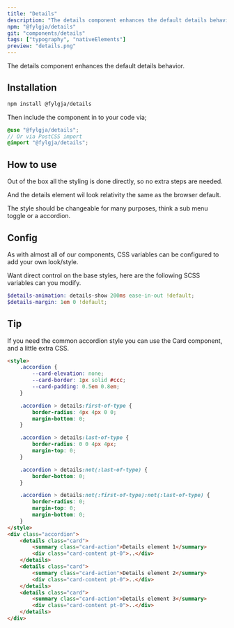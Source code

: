 ```yaml
---
title: "Details"
description: "The details component enhances the default details behavior."
npm: "@fylgja/details"
git: "components/details"
tags: ["typography", "nativeElements"]
preview: "details.png"
---
```


The details component enhances the default details behavior.

## Installation

```bash
npm install @fylgja/details
```

Then include the component in to your code via;

```scss
@use "@fylgja/details";
// Or via PostCSS import
@import "@fylgja/details";
```

## How to use

Out of the box all the styling is done directly, 
so no extra steps are needed.

And the details element wil look relativity the same as the browser default.

The style should be changeable for many purposes, 
think a sub menu toggle or a accordion.

## Config

As with almost all of our components,
CSS variables can be configured to add your own look/style.

Want direct control on the base styles,
here are the following SCSS variables can you modify.

```scss
$details-animation: details-show 200ms ease-in-out !default;
$details-margin: 1em 0 !default;
```

## Tip

If you need the common accordion style you can use the Card component,
and a little extra CSS.

```html
<style>
    .accordion {
        --card-elevation: none;
        --card-border: 1px solid #ccc;
        --card-padding: 0.5em 0.8em;
    }

    .accordion > details:first-of-type {
        border-radius: 4px 4px 0 0;
        margin-bottom: 0;
    }

    .accordion > details:last-of-type {
        border-radius: 0 0 4px 4px;
        margin-top: 0;
    }

    .accordion > details:not(:last-of-type) {
        border-bottom: 0;
    }

    .accordion > details:not(:first-of-type):not(:last-of-type) {
        border-radius: 0;
        margin-top: 0;
        margin-bottom: 0;
    }
</style>
<div class="accordion">
    <details class="card">
        <summary class="card-action">Details element 1</summary>
        <div class="card-content pt-0">..</div>
    </details>
    <details class="card">
        <summary class="card-action">Details element 2</summary>
        <div class="card-content pt-0">..</div>
    </details>
    <details class="card">
        <summary class="card-action">Details element 3</summary>
        <div class="card-content pt-0">..</div>
    </details>
</div>
```
